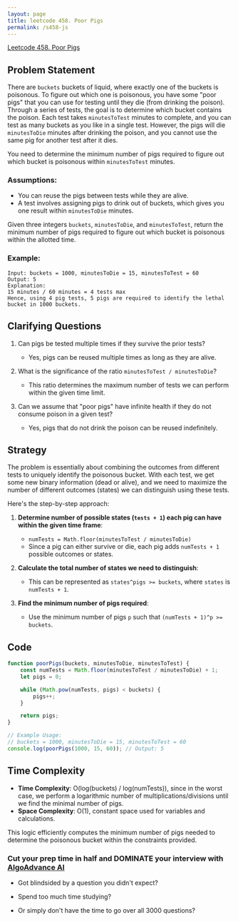 ```yaml
---
layout: page
title: leetcode 458. Poor Pigs
permalink: /s458-js
---
```

[Leetcode 458. Poor Pigs](https://algoadvance.github.io/algoadvance/l458)
## Problem Statement

There are `buckets` buckets of liquid, where exactly one of the buckets is poisonous. To figure out which one is poisonous, you have some "poor pigs" that you can use for testing until they die (from drinking the poison). Through a series of tests, the goal is to determine which bucket contains the poison. Each test takes `minutesToTest` minutes to complete, and you can test as many buckets as you like in a single test. However, the pigs will die `minutesToDie` minutes after drinking the poison, and you cannot use the same pig for another test after it dies.

You need to determine the minimum number of pigs required to figure out which bucket is poisonous within `minutesToTest` minutes.

### Assumptions:
- You can reuse the pigs between tests while they are alive.
- A test involves assigning pigs to drink out of buckets, which gives you one result within `minutesToDie` minutes.
  
Given three integers `buckets`, `minutesToDie`, and `minutesToTest`, return the minimum number of pigs required to figure out which bucket is poisonous within the allotted time.

### Example:
```
Input: buckets = 1000, minutesToDie = 15, minutesToTest = 60
Output: 5
Explanation: 
15 minutes / 60 minutes = 4 tests max
Hence, using 4 pig tests, 5 pigs are required to identify the lethal bucket in 1000 buckets.
```

## Clarifying Questions

1. Can pigs be tested multiple times if they survive the prior tests?
   - Yes, pigs can be reused multiple times as long as they are alive.
  
2. What is the significance of the ratio `minutesToTest / minutesToDie`?
   - This ratio determines the maximum number of tests we can perform within the given time limit.

3. Can we assume that "poor pigs" have infinite health if they do not consume poison in a given test?
   - Yes, pigs that do not drink the poison can be reused indefinitely.

## Strategy

The problem is essentially about combining the outcomes from different tests to uniquely identify the poisonous bucket. With each test, we get some new binary information (dead or alive), and we need to maximize the number of different outcomes (states) we can distinguish using these tests.

Here's the step-by-step approach:

1. **Determine number of possible states (`tests + 1`) each pig can have within the given time frame**:
   - `numTests = Math.floor(minutesToTest / minutesToDie)`
   - Since a pig can either survive or die, each pig adds `numTests + 1` possible outcomes or states.

2. **Calculate the total number of states we need to distinguish**:
   - This can be represented as `states^pigs >= buckets`, where `states` is `numTests + 1`.

3. **Find the minimum number of pigs required**:
   - Use the minimum number of pigs `p` such that `(numTests + 1)^p >= buckets`.

## Code

```javascript
function poorPigs(buckets, minutesToDie, minutesToTest) {
    const numTests = Math.floor(minutesToTest / minutesToDie) + 1;
    let pigs = 0;

    while (Math.pow(numTests, pigs) < buckets) {
        pigs++;
    }

    return pigs;
}

// Example Usage:
// buckets = 1000, minutesToDie = 15, minutesToTest = 60
console.log(poorPigs(1000, 15, 60)); // Output: 5
```

## Time Complexity

- **Time Complexity**: O(log(buckets) / log(numTests)), since in the worst case, we perform a logarithmic number of multiplications/divisions until we find the minimal number of pigs.
- **Space Complexity**: O(1), constant space used for variables and calculations.

This logic efficiently computes the minimum number of pigs needed to determine the poisonous bucket within the constraints provided.


### Cut your prep time in half and DOMINATE your interview with [AlgoAdvance AI](https://algoAdvance.com)

- Got blindsided by a question you didn't expect?

- Spend too much time studying?

- Or simply don't have the time to go over all 3000 questions?

